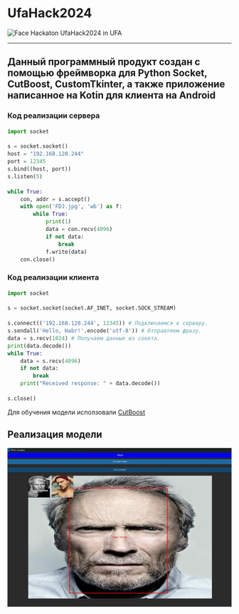 # UfaHack2024
<img src="https://images.squarespace-cdn.com/content/v1/6201920e5d62b32f53d158bb/1646055024414-55O3Y8GPH2DM30WXAWVM/Screen%2BShot%2B2021-11-18%2Bat%2B1.18.40%2BPM.png" alt="Face" width="10%" height="10%">
Hackaton UfaHack2024 in UFA

____

## Данный программный продукт создан с помощью фреймворка для Python Socket, CutBoost, CustomTkinter, а также приложение написанное на Kotin для клиента на Android

### Код реализации сервера 
```python
import socket

s = socket.socket()
host = "192.168.120.244"
port = 12345
s.bind((host, port))
s.listen(5)

while True:
    con, addr = s.accept()
    with open('FDJ.jpg', 'wb') as f:
        while True:
            print(1)
            data = con.recv(4096)
            if not data:
                break
            f.write(data)
    con.close()

```

### Код реализации клиента
```python
import socket

s = socket.socket(socket.AF_INET, socket.SOCK_STREAM)

s.connect(('192.168.120.244', 12345)) # Подключаемся к серверу.
s.sendall('Hello, Habr!'.encode('utf-8')) # Отправляем фразу.
data = s.recv(1024) # Получаем данные из сокета.
print(data.decode())
while True:
    data = s.recv(4096)
    if not data:
        break
    print("Received response: " + data.decode())

s.close()
```
Для обучения модели исползовали [CutBoost](https://catboost.ai/)

## Реализация модели
![f](https://github.com/SKYLIGHTSUFA/UfaHack2024/blob/main/c4715817-515e-4815-aa0d-bfcc75d45388.jfif)
